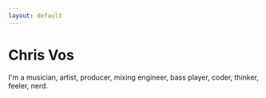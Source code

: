 ```yaml
---
layout: default
---
```


# Chris Vos

I'm a musician, artist, producer, mixing engineer, bass player, coder, thinker, feeler, nerd.
